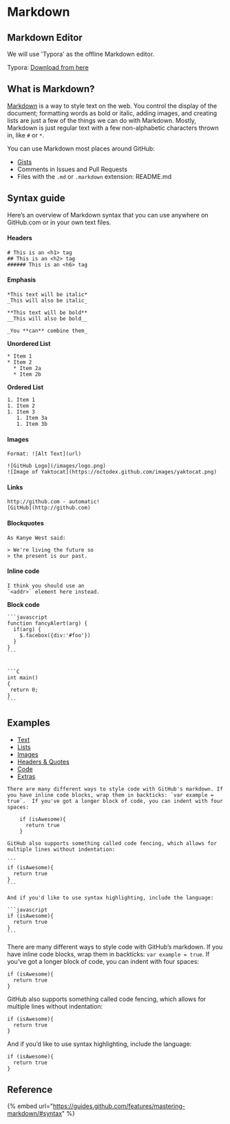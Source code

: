 # Markdown

## Markdown Editor

We will use  'Typora' as the offline Markdown editor.&#x20;

Typora:  [Download from here](https://typora.io/#windows)

## What is Markdown?

[Markdown](http://daringfireball.net/projects/markdown/) is a way to style text on the web. You control the display of the document; formatting words as bold or italic, adding images, and creating lists are just a few of the things we can do with Markdown. Mostly, Markdown is just regular text with a few non-alphabetic characters thrown in, like `#` or `*`.

You can use Markdown most places around GitHub:

* [Gists](https://gist.github.com)
* Comments in Issues and Pull Requests
* Files with the `.md` or `.markdown` extension:  README.md

## Syntax guide

Here’s an overview of Markdown syntax that you can use anywhere on GitHub.com or in your own text files.

#### Headers

```
# This is an <h1> tag
## This is an <h2> tag
###### This is an <h6> tag
```

#### Emphasis

```
*This text will be italic*
_This will also be italic_

**This text will be bold**
__This will also be bold__

_You **can** combine them_
```

**Unordered List**

```
* Item 1
* Item 2
  * Item 2a
  * Item 2b
```

**Ordered List**

```
1. Item 1
1. Item 2
1. Item 3
   1. Item 3a
   1. Item 3b
```

#### Images

```
Format: ![Alt Text](url)

![GitHub Logo](/images/logo.png)
![Image of Yaktocat](https://octodex.github.com/images/yaktocat.png)
```

#### Links

```
http://github.com - automatic!
[GitHub](http://github.com)
```

#### Blockquotes

```
As Kanye West said:

> We're living the future so
> the present is our past.
```

#### Inline code

```
I think you should use an
`<addr>` element here instead.
```

**Block code**

````
```javascript
function fancyAlert(arg) {
  if(arg) {
    $.facebox({div:'#foo'})
  }
}
```


```C
int main()
{
 return 0;
}
```
````



## Examples

* [Text](https://guides.github.com/features/mastering-markdown/#)
* [Lists](https://guides.github.com/features/mastering-markdown/#)
* [Images](https://guides.github.com/features/mastering-markdown/#)
* [Headers & Quotes](https://guides.github.com/features/mastering-markdown/#)
* [Code](https://guides.github.com/features/mastering-markdown/#)
* [Extras](https://guides.github.com/features/mastering-markdown/#)

````
There are many different ways to style code with GitHub's markdown. If you have inline code blocks, wrap them in backticks: `var example = true`.  If you've got a longer block of code, you can indent with four spaces:

    if (isAwesome){
      return true
    }

GitHub also supports something called code fencing, which allows for multiple lines without indentation:

```
if (isAwesome){
  return true
}
```

And if you'd like to use syntax highlighting, include the language:

```javascript
if (isAwesome){
  return true
}
```
````

There are many different ways to style code with GitHub’s markdown. If you have inline code blocks, wrap them in backticks: `var example = true`. If you’ve got a longer block of code, you can indent with four spaces:

```
if (isAwesome){
  return true
}
```

GitHub also supports something called code fencing, which allows for multiple lines without indentation:

```
if (isAwesome){
  return true
}
```

And if you’d like to use syntax highlighting, include the language:

```
if (isAwesome){
  return true
}
```

## Reference

{% embed url="https://guides.github.com/features/mastering-markdown/#syntax" %}

##
